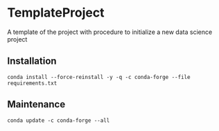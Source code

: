 # TemplateProject
A template of the project with procedure to initialize a new data science project





## Installation

```
conda install --force-reinstall -y -q -c conda-forge --file requirements.txt
```

## Maintenance 

```
conda update -c conda-forge --all
```
